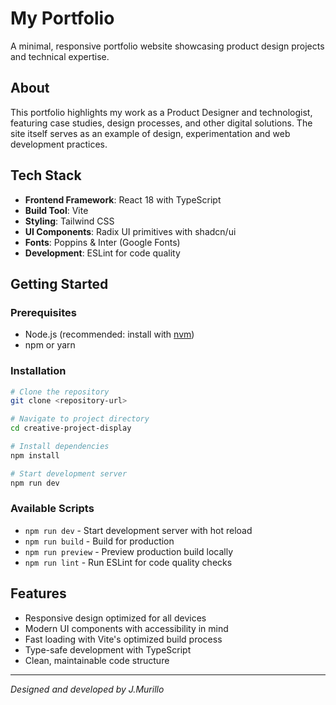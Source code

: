 # My Portfolio

A minimal, responsive portfolio website showcasing product design projects and technical expertise.

## About

This portfolio highlights my work as a Product Designer and technologist, featuring case studies, design processes, and other digital solutions. The site itself serves as an example of design, experimentation and web development practices.

## Tech Stack

- **Frontend Framework**: React 18 with TypeScript
- **Build Tool**: Vite
- **Styling**: Tailwind CSS
- **UI Components**: Radix UI primitives with shadcn/ui
- **Fonts**: Poppins & Inter (Google Fonts)
- **Development**: ESLint for code quality

## Getting Started

### Prerequisites
- Node.js (recommended: install with [nvm](https://github.com/nvm-sh/nvm#installing-and-updating))
- npm or yarn

### Installation

```bash
# Clone the repository
git clone <repository-url>

# Navigate to project directory
cd creative-project-display

# Install dependencies
npm install

# Start development server
npm run dev
```

### Available Scripts

- `npm run dev` - Start development server with hot reload
- `npm run build` - Build for production
- `npm run preview` - Preview production build locally
- `npm run lint` - Run ESLint for code quality checks

## Features

- Responsive design optimized for all devices
- Modern UI components with accessibility in mind
- Fast loading with Vite's optimized build process
- Type-safe development with TypeScript
- Clean, maintainable code structure

---

*Designed and developed by J.Murillo*
